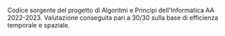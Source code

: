 Codice sorgente del progetto di Algoritmi e Principi dell'Informatica AA 2022-2023. Valutazione conseguita pari a 30/30 sulla base di efficienza temporale e spaziale. 
